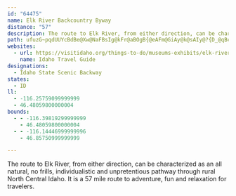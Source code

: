 ```yaml
---
id: "64475"
name: Elk River Backcountry Byway
distance: "57"
description: The route to Elk River, from either direction, can be characterized as an all natural, no frills, individualistic and unpretentious pathway through rural North Central Idaho.  It is a 57 mile route to adventure, fun and relaxation for travelers.
path: ufuzG~pqdUUYcBdBe@Xw@NaFBsIg@kFr@aBOgB{@eAFm@GiAy@k@sAIy@?{D_@qBc@y@eAgA_BsBw@We@LiAbBs@`@]?e@YOe@Ee@OcDJeDEkEYcAu@eAc@Si@H_B~Be@b@i@Ti@?Nk@r@[j@q@P_@`AuH~@_D?{@o@eBOy@YsJH{@~@gCTyBb@qBNmAEgBIc@e@{@Ig@EiBJaDRkAxAcENsCb@kCDe@Iy@oAgDYeBH{@t@sCHsA?}@_@gCIgBBk@`@mDOmCeBmJi@iG}AeIs@{BO}@eBcQYgA_AeB]g@o@e@eCs@eDmEa@_@iBm@}ByB_@_AoAeFmAcI[s@c@c@mBy@qAAmBj@s@`@mC~CiAz@i@Jy@WS_@q@{ByBiK]kCy@mCQ_@m@k@oAg@s@Qi@a@oAqCaEyDcBMiG_AiABgE^oBXmBLi@LcCpAmEjDcEnC{FdCsCXwKPoBZmCGyBw@mCS_B_@iAe@gBS{@_@c@e@e@{@cAyCi@qAmDyDcBsAuAmBqEuDy@wA_AaDm@s@eA_AwFaB{@KkDKyCs@_CZ_Ba@qBQu@_@wBoBu@]w@S_CFu@Yc@a@oAsBi@YsAKu@Y}BaCcGkDOoAJkd@C}[Hy^HyHEuSOoA_@yA{BgFqBgJmBeHe@{@mDyE}CgLm@uCEsAH}GOcDUyBgBsI[aDO_@mCsDi@sAs@yBO_@o@m@YQy@KkHMeAa@UYi@}@c@yA{@gF]gAg@qAq@kAy@{@}CkByCsCiCiGcAsDuAqBuDaDeDgD}B_Be@Sy@Kai@KaA_@eJ{Fy@So@Ec@DsCx@cA@gCYg@Ns@f@c@~@uAfEaHfQ}DdHy@|@cAd@oAJmCWsEl@k^GsBLs@Xu@p@gGtJiAx@iAXcA?[GqD_C}ASuG`BeJe@y@Rs@d@k@LmCAqFd@_BC_@B[L}@pAc@nBOxBH|@Xn@zBdBl@r@Nx@?j@Ox@S^q@^gEk@}Bd@y@Au@Um@Hy@x@sBxDk@t@YP]@{Bg@YBe@XWr@Cf@F|@j@`CLx@I~@iA~BI`@ErAPv@d@z@~CfDZL\?nAi@h@Id@VR^Jj@?z@OlC_@pD_@n@y@bAgAtBk@DYYIg@NcBAc@Ie@]k@u@]_CByLrBeCdBm@x@o@zA_@\iA^iAFo@M_@k@IYEs@@wBu@mBMo@\uArBcB^k@Ns@BcAIs@aByBQu@DcAToAB_ASgFQy@c@_@i@EuIr@aAd@}A~A[Lw@B_Be@_@?UNYp@Cx@Bf@Zj@XP\@rC{@p@J|Bl@Xj@N~@Ex@aA`BKd@KlCi@zAS~Ac@~AgA~IFfBXhCBrHn@pD?~@If@[p@cBzCm@Ly@GsYuFm@IeAVw@z@aEzJ[P[DoAk@y@Fg@v@a@fCYp@g@XeAQe@Jc@f@e@pAsA`AO^Id@BdBIz@Yp@i@RoAk@]C[Fc@^iDxEi@T_BJy@P_@f@Md@Ax@JzBIh@[l@kItDiA?}A_AsGoEmGaGi@Qy@PURYl@}@zFW~EWlJEf@Sv@k@x@qErBo@f@i@r@u@jBe@zEWr@_A\_@?cA_@cByAeA_CCg@RyB?]YO]f@UzBHvA^~A?rAKf@Y^SD_@E_Ak@s@M_@Ji@r@}A`G[p@UR]L_BLu@MYSwBsDKa@IcDMa@US[E]FoAj@}A~AyB`AoA\oAj@yABYNy@z@yBrDqDzCo@dBo@lDo@dBaAjAqBtAm@jAa@pBWtBE|@HtDCj@Kd@cA|CsAjCeAlAy@xA}BdC_@l@gAxC[tB?|@ZtDBxBId@e@^YKo@s@mBaE_AsAYMoBOwDTsCfAoCf@}@?m@Q{@u@i@WsASoAm@wD{CiBiBsEiDi@w@uA{DYaBq@wCWmEIe@mAuC_A{FoBeJSY]?KJIx@HzBEpAgA`FeAlDU`DH|@n@lAXdA?j@i@vEIj@sB~Hm@n@g@Pm@BcAQYq@a@kCc@{@e@a@]EiCXs@SU]YyAmAyC[k@]?uAjAmDrA_@BoA]_@BYDiB|@w@OyFsIiDaEs@q@mAe@yDs@u@[aImKkIuLcEwBw@Oq@HmDhBgG~BmB@_Bg@wBEuAk@g@Jc@~@y@bDqChD{DnC_FxAmDfGcAlC[\]L[EOYC_@TmCA_AOy@]q@_B}Bu@eB}CeMs@cB}@_BaAmAsAqCW_@[Uc@Ca@`@y@nCi@r@[D]Io@m@Oa@a@kGUs@_@g@mAy@a@_AIaDUcBcAaDi@qDc@oBuCmICs@B}@t@iDBWIk@OOs@]yBg@yB}@kCo@k@y@UIc@Dm@bAWJsB?]QQe@CYReE]oJOmAS_@k@m@wDcCeAgAWy@UaCQy@]s@_BcAo@gCIMe@MwAr@[@YK_@{@mAyFo@mAiC_C}BaAcAYk@k@eAaBgAo@gB_@y@cAIo@Vs@dCgBNYVoDC]GWe@[WFmBdByBdA_AKa@QOUGe@@s@r@mHhA{E|@eFT_BUaDi@sCOg@y@qAg@GgFzEWx@Iz@PpCGlA_@dAs@jA_A`AgAlCWXc@LgABiBw@eA^i@?yAuBs@eB_@m@_@QmB^k@MIKy@eDs@mAgHyDs@DeBp@}AfBiCPe@`@]FK?cAgA}Cg@cCx@yA~Ac@FOEYM_@_@oAsCOgANq@nAaCLk@HsCIyAs@uDS_D_AuICeA\sCEg@i@eAe@]]AeB~@i@Fi@MiA_AYq@Ie@HcDEeASY_Am@s@WiAKe@YUq@q@{EE{@\_B^k@bBsADg@?sANy@hA_CZcA?g@Qe@g@PiAxBkCfBqCrCk@|AShBIjBOZeAnAwDrCkAlBq@L_@MU_@oA_GYm@y@W]J[p@E`@@\Tl@\RJVHr@KnCOp@y@p@yBZc@VeBfC]^iAl@_@D_Ay@i@?Y^c@zAg@\}Ad@Yf@_@Pc@?sDkA]DUV_@`AML{Bx@SfB_@hA]Xk@X}@K{@e@UaAOyACkFIg@[k@g@Pi@x@Kd@CtAuAxH?lC_@x@oAp@w@`B[^Id@IrBOr@iA~Ci@JuAe@u@i@gAoB[]cAIYi@_@eAc@gBe@o@y@c@_AGwBRSMKYC_@LqBIaA?w@Jk@bBsAb@Gh@Dn@Sh@q@Hy@OkAsA}C_@WY@i@p@_Aj@yAE}AaBi@WcEg@OOMU?e@LgA?e@OWo@GmAZyA{@O]]sBg@{@s@w@w@i@eCoAOY?aAz@sBLmA?_AUsAs@eCyAgCy@y@kBy@kAqAu@_@sAYwI`B[Vq@Je@EmB_AiAaC_Aq@cA_BeA_CSgAY{@u@kAo@mBgAwBEaASm@k@q@u@Gc@FYPy@jAk@f@}Ad@_@h@iAhDOzAUjAaAxAo@`@mADaBaAcAc@sCDsALu@IqAq@aAYYEy@JcAx@ITIjAHlA`@v@~B~Aj@r@\~@dAlEr@`CnArCd@~ALr@M~Ep@|D\|AR~Ax@tMR`Bd@dAbClBl@~@Jd@CnB[x@i@d@y@b@cB^oCWyBg@cAJsB~@c@FiBk@m@?c@VeAlAoCrE{@RgBy@U?k@Fk@\k@rAc@zB?`GRjKOfBWtAa@rAs@|@}@^sBM{@L_A~@_CzEkC~BKj@YZYXe@JiAD]PuARi@I}@iAyB_Eo@e@s@DyAf@y@j@cApAi@XQKyByBkEaBeCQwBPuACsCsAs@y@e@gAwAsA}EyCoAQ_@J_@\S`@Ed@@~BV`DT`ATd@Rp@?l@Oj@?tAIXwC~C_ClDo@Xc@Bo@Ie@PWp@KxBY~@sAlAy@rBa@Rq@?{Hg@oBDq@]o@m@iA_CSeAEuATgE?wDuA_Fy@aBmA_Bu@oBmBsAgCuAk@ScABgBz@yD|CyCn@iD\s@^g@x@e@zCUrDC~@RzHN`ROZe@^eJxFbFjTb@dC_DzCwC~Dy@vB_BtF}@pB}AbCoBjByA~@sDpA_@b@]n@Qt@I|BJz@v@dBd@`@d@Rl@BxCc@h@Hh@X^`@\l@f@bCVr@Zl@d@^tEfAhBGhEeA~AWjCIv^C`EX~OlJlZfR~@fAh@jBH|ACbA_B`Nu@tBaAlBu@xBs@jDk@`B_@l@aFjCoA^cFKsAR_JdFuA?sA_@uALc@XeD~C]j@Wr@a@jEUt@]f@}AbAa@d@Yl@Ur@YlCc@nFB|@Jz@Rr@~BbFdBtFpBlF|BdFdA`BtAfAzD`BxAdAhA|AtMvVxB`F^jCFlCMnCi@dC_ArBmExHs@xBUhCDpC^fCx@rBzL`QXn@^bBBlAe@rD?z@J|@Pr@\l@b@^~Aj@~S`GlAv@~@tAr@zBTnCEdQEx@SfAY~@aIlP_AlBcBrCm@p@qP|JmDjC_T|PqArAcEjI{BbFmBlF]l@a@h@kDfBa@^_@f@mE~HiAzAqIrHcAlBiA~AqDfCyCrDiA~AyBdFgI~OoArD]vBcC|Ys@zBuCxDmEzHyElHaA~@_@RsF~@aBj@yA`A_HrCsAjAiAtA_AjBs@tBc@bCiEj\iAzGuAfLm@`HgAzP[fCsBhK]dCKfCb@pV?~CWlCqAzFq@|AeA`BwGxGmAn@qApAmA~AeAfBy@xByLpb@eAhG_AtPcBdg@PxGzCxc@D`CEfAIfBSbB_@~Ae@xAs@lA}Xx_@iBzEiA~D}BfJsChJe@dDGr@FjFZvBx@dCd@x@`CpC`KhJr@dA`@dA`@xATzADdB?pAIhAuAxNgAlJoCzYsAdJyBfJoAhD{B|EqKxQcGrJ}PnY_BnB_BjAoBr@cCDcLqCoCPeBb@i@ZkIxHcBt@yAVcBEkSyC}CG}@PiBz@yAfAcAlA]j@oApDkAhKWxAa@pAmAfB_BfAo@PyM`CoA^yAdAuLfKcBdAiCXcAK_Aq@sAgBwFmLeAmAiA_AmAYu@AuLtAiBDkESiFaBqEeCcDmAoBIu@Di@Jo@^s@l@uApBYf@_BrEk@~@u@x@]PqCl@
websites:
  - url: https://visitidaho.org/things-to-do/museums-exhibits/elk-river-backcountry-byway/
    name: Idaho Travel Guide
designations:
  - Idaho State Scenic Backway
states:
  - ID
ll:
  - -116.25759099999999
  - 46.48059800000004
bounds:
  - - -116.39819299999999
    - 46.48059800000004
  - - -116.14446999999996
    - 46.85750999999999

---
```


The route to Elk River, from either direction, can be characterized as an all natural, no frills, individualistic and unpretentious pathway through rural North Central Idaho.  It is a 57 mile route to adventure, fun and relaxation for travelers.
